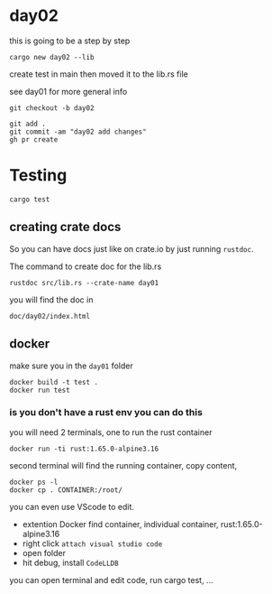 # day02
this is going to be a step by step

```
cargo new day02 --lib
```
create test in main then moved it to the lib.rs file

see day01 for more general info

```
git checkout -b day02

git add .
git commit -am "day02 add changes"
gh pr create
```



# Testing
```
cargo test
```

## creating crate docs
So you can have docs just like on crate.io by just running `rustdoc`. 

The command to create doc for the lib.rs
```
rustdoc src/lib.rs --crate-name day01
```
you will find the doc in 
```
doc/day02/index.html
```

## docker 
make sure you in the `day01` folder
```
docker build -t test .
docker run test
```

### is you don't have a rust env you can do this
you will need 2 terminals, one to run the rust container
```
docker run -ti rust:1.65.0-alpine3.16
```

second terminal will find the running container, copy content,
```
docker ps -l
docker cp . CONTAINER:/root/
```

you can even use VScode to edit. 
* extention Docker
find container, individual container, rust:1.65.0-alpine3.16
* right click `attach visual studio code`
* open folder
* hit debug, install `CodeLLDB`

you can open terminal and edit code, run cargo test, ...

